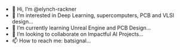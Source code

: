 - 👋 Hi, I’m @elynch-rackner
- 👀 I’m interested in Deep Learning, supercomputers, PCB and VLSI design...
- 🌱 I’m currently learning Unreal Engine and PCB Design...
- 💞️ I’m looking to collaborate on Impactful AI Projects...
- 📫 How to reach me: batsignal...

<!---
elynch-rackner/elynch-rackner is a ✨ special ✨ repository because its `README.md` (this file) appears on your GitHub profile.
You can click the Preview link to take a look at your changes.
--->
